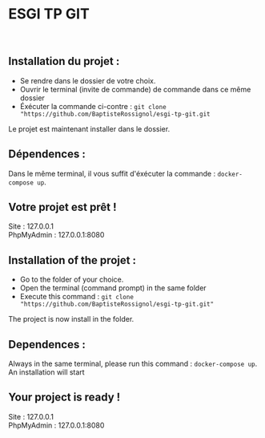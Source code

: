# ESGI TP GIT

</br>

## Installation du projet :

- Se rendre dans le dossier de votre choix.
- Ouvrir le terminal (invite de commande) de commande dans ce même dossier
- Éxécuter la commande ci-contre : `git clone "https://github.com/BaptisteRossignol/esgi-tp-git.git`

Le projet est maintenant installer dans le dossier.

## Dépendences :

Dans le même terminal, il vous suffit d'éxécuter la commande : `docker-compose up`.

## Votre projet est prêt !


Site : 127.0.0.1
<br>
PhpMyAdmin : 127.0.0.1:8080
</br>

## Installation of the projet :

- Go to the folder of your choice.
- Open the terminal (command prompt) in the same folder
- Execute this command : `git clone "https://github.com/BaptisteRossignol/esgi-tp-git.git"`

The project is now install in the folder.

## Dependences :

Always in the same terminal, please run this command : `docker-compose up`. An installation will start

## Your project is ready !

Site : 127.0.0.1
<br>
PhpMyAdmin : 127.0.0.1:8080
</br>